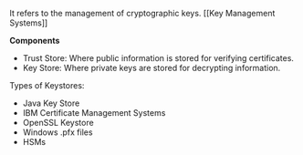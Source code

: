 It refers to the management of cryptographic keys.
[[Key Management Systems]]

**Components**
- Trust Store: Where public information is stored for verifying certificates.
- Key Store: Where private keys are stored for decrypting information.

Types of Keystores:
- Java Key Store
- IBM Certificate Management Systems
- OpenSSL Keystore
- Windows .pfx files
- HSMs